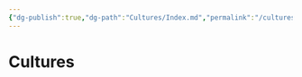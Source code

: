 ```yaml
---
{"dg-publish":true,"dg-path":"Cultures/Index.md","permalink":"/cultures/index/","dgShowFileTree":true}
---
```


# Cultures
